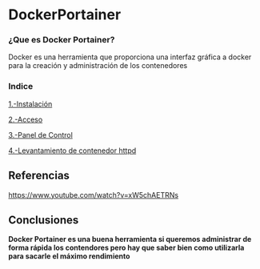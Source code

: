 # DockerPortainer


### ¿Que es Docker Portainer?
Docker es una herramienta que proporciona una interfaz gráfica a docker para la creación y administración de los contenedores

### Indice
[1.-Instalación](1-Instalacion.md)

[2.-Acceso](2-Acceso.md)

[3.-Panel de Control](3-Panel_Control.md)

[4.-Levantamiento de contenedor httpd](4-Creacion.md)

## Referencias

https://www.youtube.com/watch?v=xW5chAETRNs

## Conclusiones

**Docker Portainer es una buena herramienta si queremos administrar de forma rápida los contendores pero hay que saber bien como utilizarla para sacarle el máximo rendimiento**
